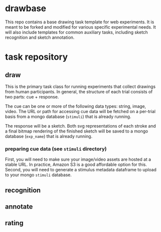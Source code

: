 # drawbase

This repo contains a base drawing task template for web experiments. It is meant to be forked and modified for various specific experimental needs. It will also include templates for common auxiliary tasks, including sketch recognition and sketch annotation. 

# task repository

## draw

This is the primary task class for running experiments that collect drawings from human participants. In general, the structure of each trial consists of two parts: cue + response. 

The cue can be one or more of the following data types: string, image, video. The URL or path for accessing cue data will be fetched on a per-trial basis from a mongo database (`stimuli`) that is already running. 

The response will be a sketch. Both svg representations of each stroke and a final bitmap rendering of the finished sketch will be saved to a mongo database (`exp_name`) that is already running. 

### preparing cue data (see `stimuli` directory)
First, you will need to make sure your image/video assets are hosted at a stable URL. In practice, Amazon S3 is a good affordable option for this. 
Second, you will need to generate a stimulus metadata dataframe to upload to your mongo `stimuli` database. 


## recognition


## annotate


## rating
